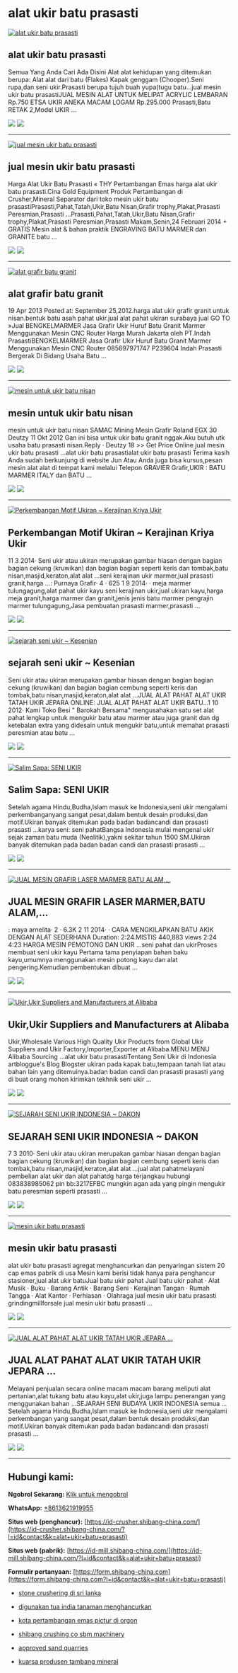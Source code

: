# alat ukir batu prasasti

<a href="https://swt.shibang-china.com/?l=id&img&k=alat+ukir+batu+prasasti" target="_blank">![alat ukir batu prasasti](http://static.shibang-china.com/all-800x300/1169.jpg)</a>

## alat ukir batu prasasti
Semua Yang Anda Cari Ada Disini Alat alat kehidupan yang ditemukan berupa: Alat alat dari batu (Flakes) Kapak genggam (Chooper).Seni rupa,dan seni ukir.Prasasti berupa tujuh buah yupa(tugu batu…jual mesin ukir batu prasastiJUAL MESIN ALAT UNTUK MELIPAT ACRYLIC LEMBARAN Rp.750 ETSA UKIR ANEKA MACAM LOGAM Rp.295.000 Prasasti,Batu RETAK 2,Model UKIR …


<a href="https://whatsapp.shibangsoft.com/WhatsApp.php" target="_blank" title="WhatsApp">![](http://static.shibang-china.com/icon/whatsapp.png)</a> <a href="https://swt.shibang-china.com/?l=id&icon&k=alat+ukir+batu+prasasti" target="_blank">![](http://static.shibang-china.com/icon/chat-id.png)</a>

---

<a href="https://swt.shibang-china.com/?l=id&img&k=alat+ukir+batu+prasasti" target="_blank">![jual mesin ukir batu prasasti](http://static.shibang-china.com/all-800x300/721.jpg)</a>

## jual mesin ukir batu prasasti
Harga Alat Ukir Batu Prasasti « THY Pertambangan Emas harga alat ukir batu prasasti.Cina Gold Equipment Produk Pertambangan di Crusher,Mineral Separator dari toko mesin ukir batu prasastiPrasasti,Pahat,Tatah,Ukir,Batu Nisan,Grafir trophy,Plakat,Prasasti Peresmian,Prasasti …Prasasti,Pahat,Tatah,Ukir,Batu Nisan,Grafir trophy,Plakat,Prasasti Peresmian,Prasasti Makam,Senin,24 Februari 2014 + GRATIS Mesin alat & bahan praktik ENGRAVING BATU MARMER dan GRANITE batu …


<a href="https://whatsapp.shibangsoft.com/WhatsApp.php" target="_blank" title="WhatsApp">![](http://static.shibang-china.com/icon/whatsapp.png)</a> <a href="https://swt.shibang-china.com/?l=id&icon&k=alat+ukir+batu+prasasti" target="_blank">![](http://static.shibang-china.com/icon/chat-id.png)</a>

---

<a href="https://swt.shibang-china.com/?l=id&img&k=alat+ukir+batu+prasasti" target="_blank">![alat grafir batu granit](http://static.shibang-china.com/all-800x300/1205.jpg)</a>

## alat grafir batu granit
19 Apr 2013 Posted at: September 25,2012.harga alat ukir grafir granit untuk nisan.bentuk batu asah pahat ukir.jual alat pahat ukiran surabaya jual GO TO »Jual BENGKELMARMER Jasa Grafir Ukir Huruf Batu Granit Marmer Menggunakan Mesin CNC Router Harga Murah Jakarta oleh PT.Indah PrasastiBENGKELMARMER Jasa Grafir Ukir Huruf Batu Granit Marmer Menggunakan Mesin CNC Router 085697971747 P239604 Indah Prasasti Bergerak Di Bidang Usaha Batu …


<a href="https://whatsapp.shibangsoft.com/WhatsApp.php" target="_blank" title="WhatsApp">![](http://static.shibang-china.com/icon/whatsapp.png)</a> <a href="https://swt.shibang-china.com/?l=id&icon&k=alat+ukir+batu+prasasti" target="_blank">![](http://static.shibang-china.com/icon/chat-id.png)</a>

---

<a href="https://swt.shibang-china.com/?l=id&img&k=alat+ukir+batu+prasasti" target="_blank">![mesin untuk ukir batu nisan](http://static.shibang-china.com/all-800x300/1236.jpg)</a>

## mesin untuk ukir batu nisan
mesin untuk ukir batu nisan SAMAC Mining Mesin Grafir Roland EGX 30 Deutzy 11 Okt 2012 Gan ini bisa untuk ukir batu granit nggak.Aku butuh utk usaha batu prasasti nisan.Reply · Deutzy 18 >> Get Price Online jual mesin ukir batu prasasti …alat ukir batu prasastialat ukir batu prasasti Terima kasih Anda sudah berkunjung di website Jun Atau Anda juga bisa kursus,pesan mesin alat alat di tempat kami melalui Telepon GRAVIER Grafir,UKIR : BATU MARMER ITALY dan BATU …


<a href="https://whatsapp.shibangsoft.com/WhatsApp.php" target="_blank" title="WhatsApp">![](http://static.shibang-china.com/icon/whatsapp.png)</a> <a href="https://swt.shibang-china.com/?l=id&icon&k=alat+ukir+batu+prasasti" target="_blank">![](http://static.shibang-china.com/icon/chat-id.png)</a>

---

<a href="https://swt.shibang-china.com/?l=id&img&k=alat+ukir+batu+prasasti" target="_blank">![Perkembangan Motif Ukiran ~ Kerajinan Kriya Ukir](http://static.shibang-china.com/all-800x300/1519.jpg)</a>

## Perkembangan Motif Ukiran ~ Kerajinan Kriya Ukir
11 3 2014· Seni ukir atau ukiran merupakan gambar hiasan dengan bagian bagian cekung (kruwikan) dan bagian bagian seperti keris dan tombak,batu nisan,masjid,keraton,alat alat …seni kerajinan ukir marmer,jual prasasti granit,harga …: Purnaya Grafir· 4 · 625 1 9 2014· · meja marmer tulungagung,alat pahat ukir kayu seni kerajinan ukir,jual ukiran kayu,harga meja granit,harga marmer dan granit,jenis jenis batu marmer pengrajin marmer tulungagung,Jasa pembuatan prasasti marmer,prasasti …


<a href="https://whatsapp.shibangsoft.com/WhatsApp.php" target="_blank" title="WhatsApp">![](http://static.shibang-china.com/icon/whatsapp.png)</a> <a href="https://swt.shibang-china.com/?l=id&icon&k=alat+ukir+batu+prasasti" target="_blank">![](http://static.shibang-china.com/icon/chat-id.png)</a>

---

<a href="https://swt.shibang-china.com/?l=id&img&k=alat+ukir+batu+prasasti" target="_blank">![sejarah seni ukir ~ Kesenian](http://static.shibang-china.com/all-800x300/289.jpg)</a>

## sejarah seni ukir ~ Kesenian
Seni ukir atau ukiran merupakan gambar hiasan dengan bagian bagian cekung (kruwikan) dan bagian bagian cembung seperti keris dan tombak,batu nisan,masjid,keraton,alat alat …JUAL ALAT PAHAT ALAT UKIR TATAH UKIR JEPARA ONLINE: JUAL ALAT PAHAT ALAT UKIR BATU…1 10 2012· Kami Toko Besi " Barokah Bersama" mengusahakan satu set alat pahat lengkap untuk mengukir batu atau marmer atau juga granit dan dg ketebalan extra yang didesain untuk mengukir batu,untuk memahat prasasti peresmian atau batu …


<a href="https://whatsapp.shibangsoft.com/WhatsApp.php" target="_blank" title="WhatsApp">![](http://static.shibang-china.com/icon/whatsapp.png)</a> <a href="https://swt.shibang-china.com/?l=id&icon&k=alat+ukir+batu+prasasti" target="_blank">![](http://static.shibang-china.com/icon/chat-id.png)</a>

---

<a href="https://swt.shibang-china.com/?l=id&img&k=alat+ukir+batu+prasasti" target="_blank">![Salim Sapa: SENI UKIR](http://static.shibang-china.com/all-800x300/1195.jpg)</a>

## Salim Sapa: SENI UKIR
Setelah agama Hindu,Budha,Islam masuk ke Indonesia,seni ukir mengalami perkembanganyang sangat pesat,dalam bentuk desain produksi,dan motif.Ukiran banyak ditemukan pada badan badancandi dan prasasti prasasti …karya seni: seni pahatBangsa Indonesia mulai mengenal ukir sejak zaman batu muda (Neolitik),yakni sekitar tahun 1500 SM.Ukiran banyak ditemukan pada badan badan candi dan prasasti prasasti …


<a href="https://whatsapp.shibangsoft.com/WhatsApp.php" target="_blank" title="WhatsApp">![](http://static.shibang-china.com/icon/whatsapp.png)</a> <a href="https://swt.shibang-china.com/?l=id&icon&k=alat+ukir+batu+prasasti" target="_blank">![](http://static.shibang-china.com/icon/chat-id.png)</a>

---

<a href="https://swt.shibang-china.com/?l=id&img&k=alat+ukir+batu+prasasti" target="_blank">![JUAL MESIN GRAFIR LASER MARMER,BATU ALAM,…](http://static.shibang-china.com/all-800x300/1256.jpg)</a>

## JUAL MESIN GRAFIR LASER MARMER,BATU ALAM,…
: maya arnelita· 2 · 6.3K 2 11 2014· · CARA MENGKILAPKAN BATU AKIK DENGAN ALAT SEDERHANA Duration: 2:24.MISTIS 440,883 views 2:24 4:23 HARGA MESIN PEMOTONG DAN UKIR …seni pahat dan ukirProses membuat seni ukir kayu Pertama tama penyiapan bahan baku kayu,umumnya menggunakan mesin potong kayu dan alat pengering.Kemudian pembentukan dibuat …


<a href="https://whatsapp.shibangsoft.com/WhatsApp.php" target="_blank" title="WhatsApp">![](http://static.shibang-china.com/icon/whatsapp.png)</a> <a href="https://swt.shibang-china.com/?l=id&icon&k=alat+ukir+batu+prasasti" target="_blank">![](http://static.shibang-china.com/icon/chat-id.png)</a>

---

<a href="https://swt.shibang-china.com/?l=id&img&k=alat+ukir+batu+prasasti" target="_blank">![Ukir,Ukir Suppliers and Manufacturers at Alibaba](http://static.shibang-china.com/all-800x300/1298.jpg)</a>

## Ukir,Ukir Suppliers and Manufacturers at Alibaba
Ukir,Wholesale Various High Quality Ukir Products from Global Ukir Suppliers and Ukir Factory,Importer,Exporter at Alibaba.MENU MENU Alibaba Sourcing …alat ukir batu prasastiTentang Seni Ukir di Indonesia artbloggue's Blog Blogster ukiran pada kapak batu,tempaan tanah liat atau bahan lain yang ditemuinya.badan badan candi dan prasasti prasasti yang di buat orang mohon kirimkan tekhnik seni ukir …


<a href="https://whatsapp.shibangsoft.com/WhatsApp.php" target="_blank" title="WhatsApp">![](http://static.shibang-china.com/icon/whatsapp.png)</a> <a href="https://swt.shibang-china.com/?l=id&icon&k=alat+ukir+batu+prasasti" target="_blank">![](http://static.shibang-china.com/icon/chat-id.png)</a>

---

<a href="https://swt.shibang-china.com/?l=id&img&k=alat+ukir+batu+prasasti" target="_blank">![SEJARAH SENI UKIR INDONESIA ~ DAKON](http://static.shibang-china.com/all-800x300/831.jpg)</a>

## SEJARAH SENI UKIR INDONESIA ~ DAKON
7 3 2010· Seni ukir atau ukiran merupakan gambar hiasan dengan bagian bagian cekung (kruwikan) dan bagian bagian cembung seperti keris dan tombak,batu nisan,masjid,keraton,alat alat …jual alat pahatmelayani pembelian alat ukir dan alat pahatdg harga terjangkau hubungi 083838985062 pin bb:3217EFBC mungkin agan ada yang pingin mengukir batu peresmian seperti prasasti …


<a href="https://whatsapp.shibangsoft.com/WhatsApp.php" target="_blank" title="WhatsApp">![](http://static.shibang-china.com/icon/whatsapp.png)</a> <a href="https://swt.shibang-china.com/?l=id&icon&k=alat+ukir+batu+prasasti" target="_blank">![](http://static.shibang-china.com/icon/chat-id.png)</a>

---

<a href="https://swt.shibang-china.com/?l=id&img&k=alat+ukir+batu+prasasti" target="_blank">![mesin ukir batu prasasti](http://static.shibang-china.com/all-800x300/475.jpg)</a>

## mesin ukir batu prasasti
alat ukir batu prasasti agregat menghancurkan dan penyaringan sistem 20 cap emas pabrik di usa Mesin kami berisi tidak hanya para penghancur stasioner,jual alat ukir batuJual batu ukir pahat Jual batu ukir pahat · Alat Musik · Buku · Barang Antik · Barang Seni · Kerajinan Tangan · Rumah Tangga · Alat Kantor · Perhiasan · Olahraga jual mesin ukir batu prasasti grindingmillforsale jual mesin ukir batu prasasti …


<a href="https://whatsapp.shibangsoft.com/WhatsApp.php" target="_blank" title="WhatsApp">![](http://static.shibang-china.com/icon/whatsapp.png)</a> <a href="https://swt.shibang-china.com/?l=id&icon&k=alat+ukir+batu+prasasti" target="_blank">![](http://static.shibang-china.com/icon/chat-id.png)</a>

---

<a href="https://swt.shibang-china.com/?l=id&img&k=alat+ukir+batu+prasasti" target="_blank">![JUAL ALAT PAHAT ALAT UKIR TATAH UKIR JEPARA …](http://static.shibang-china.com/all-800x300/508.jpg)</a>

## JUAL ALAT PAHAT ALAT UKIR TATAH UKIR JEPARA …
Melayani penjualan secara online macam macam barang meliputi alat pertanian,alat tukang batu atau kayu,alat ukir,juga lampu penerangan yang menggunakan bahan …SEJARAH SENI BUDAYA UKIR INDONESIA semua …Setelah agama Hindu,Budha,Islam masuk ke Indonesia,seni ukir mengalami perkembangan yang sangat pesat,dalam bentuk desain produksi,dan motif.Ukiran banyak ditemukan pada badan badancandi dan prasasti prasasti …


<a href="https://whatsapp.shibangsoft.com/WhatsApp.php" target="_blank" title="WhatsApp">![](http://static.shibang-china.com/icon/whatsapp.png)</a> <a href="https://swt.shibang-china.com/?l=id&icon&k=alat+ukir+batu+prasasti" target="_blank">![](http://static.shibang-china.com/icon/chat-id.png)</a>

---
## Hubungi kami:

**Ngobrol Sekarang:** [Klik untuk mengobrol](https://swt.shibang-china.com?l=id&contact&k=alat+ukir+batu+prasasti)

**WhatsApp:**  [+8613621919955](https://whatsapp.shibangsoft.com/WhatsApp.php)

**Situs web (penghancur):** [https://id-crusher.shibang-china.com/](https://id-crusher.shibang-china.com/?l=id&contact&k=alat+ukir+batu+prasasti)

**Situs web (pabrik):** [https://id-mill.shibang-china.com/](https://id-mill.shibang-china.com/?l=id&contact&k=alat+ukir+batu+prasasti)

**Formulir pertanyaan:** [https://form.shibang-china.com](https://form.shibang-china.com?l=id&contact&k=alat+ukir+batu+prasasti)

* [stone crushering di sri lanka](../18/stone%20crushering%20di%20sri%20lanka.md)

* [digunakan tua india tanaman menghancurkan](../23/digunakan%20tua%20india%20tanaman%20menghancurkan.md)

* [kota pertambangan emas pictur di orgon](../28/kota%20pertambangan%20emas%20pictur%20di%20orgon.md)

* [shibang crushing co sbm machinery](../17/shibang%20crushing%20co%20sbm%20machinery.md)

* [approved sand quarries](../18/approved%20sand%20quarries.md)

* [kuarsa produsen tambang mineral](../29/kuarsa%20produsen%20tambang%20mineral.md)
